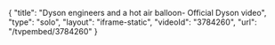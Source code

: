 {
    "title": "Dyson engineers and a hot air balloon- Official Dyson video",
    "type": "solo",
    "layout": "iframe-static",
    "videoId": "3784260",
    "url": "\/tvpembed\/3784260"
}